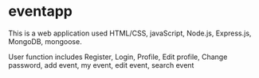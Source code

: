 # eventapp

This is a web application used HTML/CSS, javaScript, Node.js, Express.js, MongoDB, mongoose.

User function includes
Register,
Login,
Profile,
Edit profile,
Change password,
add event,
my event,
edit event,
search event
